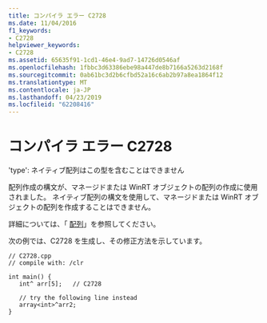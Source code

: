 ```yaml
---
title: コンパイラ エラー C2728
ms.date: 11/04/2016
f1_keywords:
- C2728
helpviewer_keywords:
- C2728
ms.assetid: 65635f91-1cd1-46e4-9ad7-14726d0546af
ms.openlocfilehash: 1fbbc3d63386ebe98a447de8b7166a5263d2168f
ms.sourcegitcommit: 0ab61bc3d2b6cfbd52a16c6ab2b97a8ea1864f12
ms.translationtype: MT
ms.contentlocale: ja-JP
ms.lasthandoff: 04/23/2019
ms.locfileid: "62208416"
---
```

# <a name="compiler-error-c2728"></a>コンパイラ エラー C2728

'type': ネイティブ配列はこの型を含むことはできません

配列作成の構文が、マネージドまたは WinRT オブジェクトの配列の作成に使用されました。 ネイティブ配列の構文を使用して、マネージドまたは WinRT オブジェクトの配列を作成することはできません。

詳細については、「 [配列](../../extensions/arrays-cpp-component-extensions.md)」を参照してください。

次の例では、C2728 を生成し、その修正方法を示しています。

```
// C2728.cpp
// compile with: /clr

int main() {
   int^ arr[5];   // C2728

   // try the following line instead
   array<int>^arr2;
}
```

